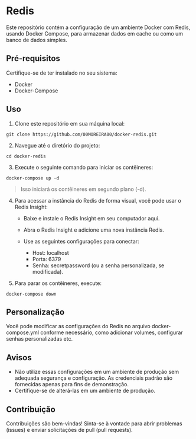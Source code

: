 # Redis

Este repositório contém a configuração de um ambiente Docker com Redis, usando Docker Compose, para armazenar dados em cache ou como um banco de dados simples.

## Pré-requisitos

Certifique-se de ter instalado no seu sistema:

* Docker
* Docker-Compose

## Uso

1. Clone este repositório em sua máquina local:

```
git clone https://github.com/00MOREIRA00/docker-redis.git
```

2. Navegue até o diretório do projeto:
```
cd docker-redis
```

3. Execute o seguinte comando para iniciar os contêineres:
```
docker-compose up -d
```
> Isso iniciará os contêineres em segundo plano (-d).

4. Para acessar a instância do Redis de forma visual, você pode usar o Redis Insight:

    * Baixe e instale o Redis Insight em seu computador aqui.

    * Abra o Redis Insight e adicione uma nova instância Redis.

    * Use as seguintes configurações para conectar:
        * Host: localhost
        * Porta: 6379
        * Senha: secretpassword (ou a senha personalizada, se modificada).

5. Para parar os contêineres, execute:

```
docker-compose down
```

## Personalização

Você pode modificar as configurações do Redis no arquivo docker-compose.yml conforme necessário, como adicionar volumes, configurar senhas personalizadas etc.

## Avisos

* Não utilize essas configurações em um ambiente de produção sem adequada segurança e configuração.
As credenciais padrão são fornecidas apenas para fins de demonstração. 
* Certifique-se de alterá-las em um ambiente de produção.

## Contribuição

Contribuições são bem-vindas! Sinta-se à vontade para abrir problemas (issues) e enviar solicitações de pull (pull requests).













